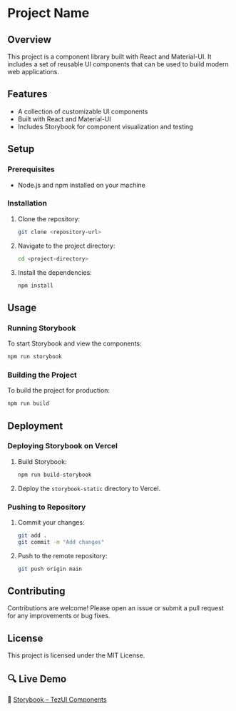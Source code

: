 # Project Name

## Overview
This project is a component library built with React and Material-UI. It includes a set of reusable UI components that can be used to build modern web applications.

## Features
- A collection of customizable UI components
- Built with React and Material-UI
- Includes Storybook for component visualization and testing

## Setup

### Prerequisites
- Node.js and npm installed on your machine

### Installation
1. Clone the repository:
   ```bash
   git clone <repository-url>
   ```
2. Navigate to the project directory:
   ```bash
   cd <project-directory>
   ```
3. Install the dependencies:
   ```bash
   npm install
   ```

## Usage

### Running Storybook
To start Storybook and view the components:
```bash
npm run storybook
```

### Building the Project
To build the project for production:
```bash
npm run build
```

## Deployment

### Deploying Storybook on Vercel
1. Build Storybook:
   ```bash
   npm run build-storybook
   ```
2. Deploy the `storybook-static` directory to Vercel.

### Pushing to Repository
1. Commit your changes:
   ```bash
   git add .
   git commit -m "Add changes"
   ```
2. Push to the remote repository:
   ```bash
   git push origin main
   ```

## Contributing
Contributions are welcome! Please open an issue or submit a pull request for any improvements or bug fixes.

## License
This project is licensed under the MIT License. 

## 🔍 Live Demo

📘 [Storybook – TezUI Components](https://tezui-qjnh-lo65kl5yx-mustafa-shads-projects.vercel.app)
